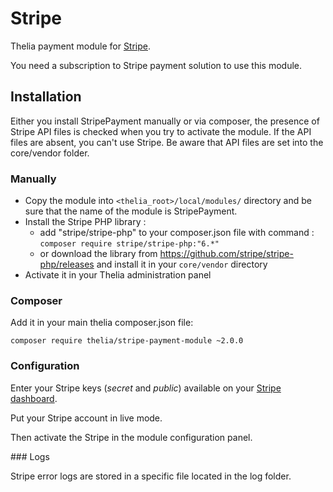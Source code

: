# Stripe

Thelia payment module for [Stripe](http://stripe.com).

You need a subscription to Stripe payment solution to use this module.

## Installation

Either you install StripePayment manually or via composer, the presence of Stripe API files is checked when you try to activate the module.
If the API files are absent, you can't use Stripe.
Be aware that API files are set into the core/vendor folder.

### Manually

* Copy the module into ```<thelia_root>/local/modules/``` directory and be sure that the name of the module is StripePayment.
* Install the Stripe PHP library :
    * add "stripe/stripe-php" to your composer.json file with command : `composer require stripe/stripe-php:"6.*"`
    * or download the library from <https://github.com/stripe/stripe-php/releases> and install it in your `core/vendor` directory
* Activate it in your Thelia administration panel


### Composer

Add it in your main thelia composer.json file:

```
composer require thelia/stripe-payment-module ~2.0.0
```

### Configuration

Enter your Stripe keys (*secret* and *public*) available on your [Stripe dashboard](https://dashboard.stripe.com/).

Put your Stripe account in live mode.

Then activate the Stripe in the module configuration panel.


### Logs

Stripe error logs are stored in a specific file located in the log folder.
